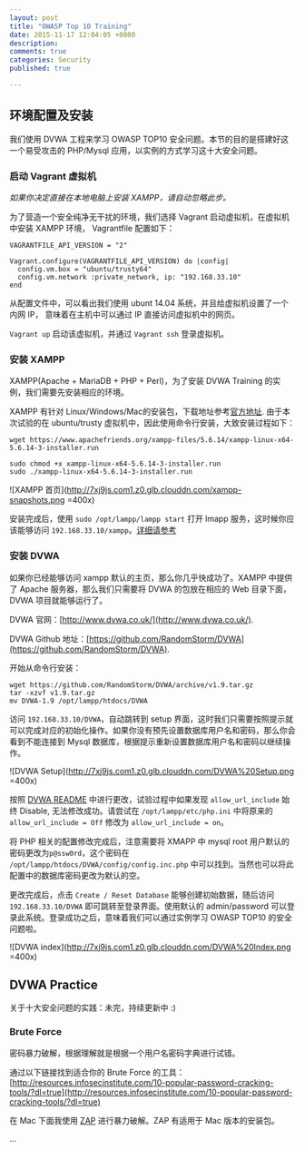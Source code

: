 ```yaml
---
layout: post
title: "OWASP Top 10 Training"
date: 2015-11-17 12:04:05 +0800
description: 
comments: true
categories: Security
published: true

---
```

## 环境配置及安装

我们使用 DVWA 工程来学习 OWASP TOP10 安全问题。本节的目的是搭建好这一个易受攻击的 PHP/Mysql 应用，以实例的方式学习这十大安全问题。

### 启动 Vagrant 虚拟机

*如果你决定直接在本地电脑上安装 XAMPP，请自动忽略此步。*

为了营造一个安全纯净无干扰的环境，我们选择 Vagrant 启动虚拟机，在虚拟机中安装 XAMPP 环境， Vagrantfile 配置如下：

```
VAGRANTFILE_API_VERSION = "2"

Vagrant.configure(VAGRANTFILE_API_VERSION) do |config|
  config.vm.box = "ubuntu/trusty64"
  config.vm.network :private_network, ip: "192.168.33.10"
end

```
从配置文件中，可以看出我们使用 ubunt 14.04 系统，并且给虚拟机设置了一个内网 IP， 意味着在主机中可以通过 IP 直接访问虚拟机中的网页。

`Vagrant up` 启动该虚拟机，并通过 `Vagrant ssh` 登录虚拟机。

### 安装 XAMPP

XAMPP(Apache + MariaDB + PHP + Perl)，为了安装 DVWA Training 的实例，我们需要先安装相应的环境。

XAMPP 有针对 Linux/Windows/Mac的安装包，下载地址参考[官方地址](https://www.apachefriends.org/index.html). 由于本次试验的在 ubuntu/trusty 虚拟机中，因此使用命令行安装，大致安装过程如下：

```
wget https://www.apachefriends.org/xampp-files/5.6.14/xampp-linux-x64-5.6.14-3-installer.run

sudo chmod +x xampp-linux-x64-5.6.14-3-installer.run
sudo ./xampp-linux-x64-5.6.14-3-installer.run

```
![XAMPP 首页](http://7xj9js.com1.z0.glb.clouddn.com/xampp-snapshots.png =400x)

安装完成后，使用 `sudo /opt/lampp/lampp start` 打开 lmapp 服务，这时候你应该能够访问 `192.168.33.10/xampp`。[详细请参考](http://ubuntuportal.com/2013/12/how-to-install-xampp-1-8-3-for-linux-in-ubuntu-desktop.html)


### 安装 DVWA

如果你已经能够访问 xampp 默认的主页，那么你几乎快成功了。XAMPP 中提供了 Apache 服务器，那么我们只需要将 DVWA 的包放在相应的 Web 目录下面，DVWA 项目就能够运行了。

DVWA 官网：[http://www.dvwa.co.uk/](http://www.dvwa.co.uk/).

DVWA Github 地址：[https://github.com/RandomStorm/DVWA](https://github.com/RandomStorm/DVWA).

开始从命令行安装：

```
wget https://github.com/RandomStorm/DVWA/archive/v1.9.tar.gz
tar -xzvf v1.9.tar.gz
mv DVWA-1.9 /opt/lampp/htdocs/DVWA

```

访问 `192.168.33.10/DVWA`，自动跳转到 setup 界面，这时我们只需要按照提示就可以完成对应的初始化操作。如果你没有预先设置数据库用户名和密码，那么你会看到不能连接到 Mysql 数据库，根据提示重新设置数据库用户名和密码以继续操作。

![DVWA Setup](http://7xj9js.com1.z0.glb.clouddn.com/DVWA%20Setup.png =400x)


按照 [DVWA README](https://github.com/RandomStorm/DVWA) 中进行更改，试验过程中如果发现 `allow_url_include` 始终 Disable, 无法修改成功。请尝试在 `/opt/lampp/etc/php.ini` 中将原来的 `allow_url_include = Off` 修改为 `allow_url_include = on`。

将 PHP 相关的配置修改完成后，注意需要将 XMAPP 中 mysql root 用户默认的密码更改为`p@ssw0rd`，这个密码在 `/opt/lampp/htdocs/DVWA/config/config.inc.php` 中可以找到。当然也可以将此配置中的数据库密码更改为默认的空。

更改完成后，点击 `Create / Reset Database` 能够创建初始数据，随后访问 `192.168.33.10/DVWA` 即可跳转至登录界面。使用默认的 admin/password 可以登录此系统。登录成功之后，意味着我们可以通过实例学习 OWASP TOP10 的安全问题啦。

![DVWA index](http://7xj9js.com1.z0.glb.clouddn.com/DVWA%20Index.png =400x)

## DVWA Practice

关于十大安全问题的实践：未完，持续更新中 :)

### Brute Force

密码暴力破解，根据理解就是根据一个用户名密码字典进行试错。

通过以下链接找到适合你的 Brute Force 的工具：[http://resources.infosecinstitute.com/10-popular-password-cracking-tools/?dl=true](http://resources.infosecinstitute.com/10-popular-password-cracking-tools/?dl=true)

在 Mac 下面我使用 [ZAP](https://github.com/zaproxy/zaproxy/wiki/Downloads?tm=2) 进行暴力破解。ZAP 有适用于 Mac 版本的安装包。

...


